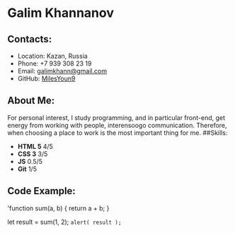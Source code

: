 # Galim Khannanov
## Contacts:
* Location: Kazan, Russia 
* Phone: +7 939 308 23 19
* Email: galimkhann@gmail.com
* GitHub: [MilesYoun9](https://github.com/MilesYoun9)
## About Me: 
For personal interest, I study programming, and in particular front-end, get energy from working with people, interensoogo communication. Therefore, when choosing a place to work is the most important thing for me. 
##Skills: 
* __HTML 5__ 4/5
* __CSS 3__ 3/5
* __JS__ 0.5/5
* __Git__ 1/5
## Code Example: 
'function sum(a, b) {
  return a + b;
}

let result = sum(1, 2);
`alert( result );`
